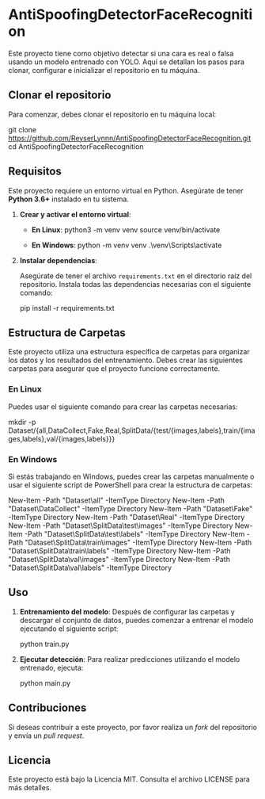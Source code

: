 # AntiSpoofingDetectorFaceRecognition

Este proyecto tiene como objetivo detectar si una cara es real o falsa usando un modelo entrenado con YOLO. Aquí se detallan los pasos para clonar, configurar e inicializar el repositorio en tu máquina.

## Clonar el repositorio

Para comenzar, debes clonar el repositorio en tu máquina local:

git clone https://github.com/ReyserLynnn/AntiSpoofingDetectorFaceRecognition.git
cd AntiSpoofingDetectorFaceRecognition

## Requisitos

Este proyecto requiere un entorno virtual en Python. Asegúrate de tener **Python 3.6+** instalado en tu sistema.

1. **Crear y activar el entorno virtual**:

   - **En Linux**:
     python3 -m venv venv
     source venv/bin/activate

   - **En Windows**:
     python -m venv venv
     .\venv\Scripts\activate

2. **Instalar dependencias**:

   Asegúrate de tener el archivo `requirements.txt` en el directorio raíz del repositorio. Instala todas las dependencias necesarias con el siguiente comando:

   pip install -r requirements.txt

## Estructura de Carpetas

Este proyecto utiliza una estructura específica de carpetas para organizar los datos y los resultados del entrenamiento. Debes crear las siguientes carpetas para asegurar que el proyecto funcione correctamente.

### **En Linux**

Puedes usar el siguiente comando para crear las carpetas necesarias:

mkdir -p Dataset/{all,DataCollect,Fake,Real,SplitData/{test/{images,labels},train/{images,labels},val/{images,labels}}}

### **En Windows**

Si estás trabajando en Windows, puedes crear las carpetas manualmente o usar el siguiente script de PowerShell para crear la estructura de carpetas:

New-Item -Path "Dataset\all" -ItemType Directory
New-Item -Path "Dataset\DataCollect" -ItemType Directory
New-Item -Path "Dataset\Fake" -ItemType Directory
New-Item -Path "Dataset\Real" -ItemType Directory
New-Item -Path "Dataset\SplitData\test\images" -ItemType Directory
New-Item -Path "Dataset\SplitData\test\labels" -ItemType Directory
New-Item -Path "Dataset\SplitData\train\images" -ItemType Directory
New-Item -Path "Dataset\SplitData\train\labels" -ItemType Directory
New-Item -Path "Dataset\SplitData\val\images" -ItemType Directory
New-Item -Path "Dataset\SplitData\val\labels" -ItemType Directory

## Uso

1. **Entrenamiento del modelo**:
   Después de configurar las carpetas y descargar el conjunto de datos, puedes comenzar a entrenar el modelo ejecutando el siguiente script:

   python train.py

2. **Ejecutar detección**:
   Para realizar predicciones utilizando el modelo entrenado, ejecuta:

   python main.py

## Contribuciones

Si deseas contribuir a este proyecto, por favor realiza un *fork* del repositorio y envía un *pull request*.

## Licencia

Este proyecto está bajo la Licencia MIT. Consulta el archivo LICENSE para más detalles.
